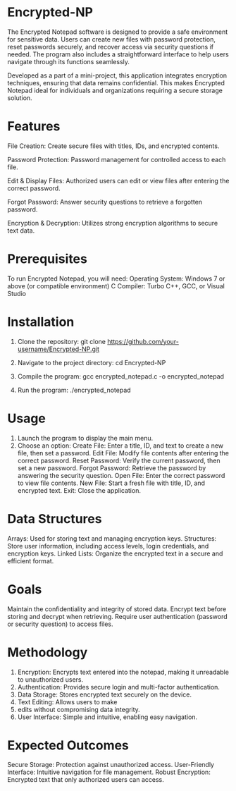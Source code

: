# Encrypted-NP 
The Encrypted Notepad software is designed to provide a safe environment for sensitive data. Users can create new files with password protection, reset passwords securely, and recover access via security questions if needed. The program also includes a straightforward interface to help users navigate through its functions seamlessly.

Developed as a part of a mini-project, this application integrates encryption techniques, ensuring that data remains confidential. This makes Encrypted Notepad ideal for individuals and organizations requiring a secure storage solution.

# Features
File Creation: Create secure files with titles, IDs, and encrypted contents.

Password Protection: Password management for controlled access to each file.

Edit & Display Files: Authorized users can edit or view files after entering the correct password.

Forgot Password: Answer security questions to retrieve a forgotten password.

Encryption & Decryption: Utilizes strong encryption algorithms to secure text data.

# Prerequisites

To run Encrypted Notepad, you will need:
Operating System: Windows 7 or above (or compatible environment)
C Compiler: Turbo C++, GCC, or Visual Studio


# Installation

1. Clone the repository:
git clone https://github.com/your-username/Encrypted-NP.git

2. Navigate to the project directory:
cd Encrypted-NP

3. Compile the program:
gcc encrypted_notepad.c -o encrypted_notepad

4. Run the program:
./encrypted_notepad

# Usage

1. Launch the program to display the main menu.
2. Choose an option:
Create File: Enter a title, ID, and text to create a new file, then set a password.
Edit File: Modify file contents after entering the correct password.
Reset Password: Verify the current password, then set a new password.
Forgot Password: Retrieve the password by answering the security question.
Open File: Enter the correct password to view file contents.
New File: Start a fresh file with title, ID, and encrypted text.
Exit: Close the application.

# Data Structures

Arrays: Used for storing text and managing encryption keys.
Structures: Store user information, including access levels, login credentials, and encryption keys.
Linked Lists: Organize the encrypted text in a secure and efficient format.

# Goals
Maintain the confidentiality and integrity of stored data.
Encrypt text before storing and decrypt when retrieving.
Require user authentication (password or security question) to access files.

# Methodology

1. Encryption: Encrypts text entered into the notepad, making it unreadable to unauthorized users.
2. Authentication: Provides secure login and multi-factor authentication.
3. Data Storage: Stores encrypted text securely on the device.
5. Text Editing: Allows users to make
6. edits without compromising data integrity.
7. User Interface: Simple and intuitive, enabling easy navigation.

# Expected Outcomes

Secure Storage: Protection against unauthorized access.
User-Friendly Interface: Intuitive navigation for file management.
Robust Encryption: Encrypted text that only authorized users can access.
